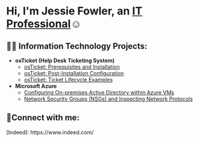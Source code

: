 <h1>Hi, I'm Jessie Fowler, an <a href="https://linkedin.com/in/jessie fowler">IT Professional</a>☺</h1>

<h2>👨‍💻 Information Technology Projects:</h2>

- <b>osTicket (Help Desk Ticketing System)</b>
  - [osTicket: Prerequisites and Installation](https://github.com/jessiefowler23/osticket-prereqs)
  - [osTicket: Post-Installation Configuration](https://github.com/jessiefowler23/post-install-config)
  - [osTicket: Ticket Lifecycle Examples](https://github.com/jessiefowler23/ticket-lifecycle)
- <b>Microsoft Azure</b>
  - [Configuring On-premises Active Directory within Azure VMs](https://github.com/jessiefowler23/configure-ad)
  - [Network Security Groups (NSGs) and Inspecting Network Protocols](https://github.com/jessiefowler23/azure-network-protocols)

<h2>🤳Connect with me:</h2>
[Indeed]: https://www.indeed.com/

